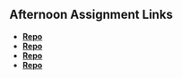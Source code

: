 ## Afternoon Assignment Links

* **[Repo](https://github.com/jwalk99star/cool-site.git)**
* **[Repo](https://github.com/jwalk99star/clone-site.git)**
* **[Repo](https://github.com/jwalk99star/<ASSIGNMENT_REPO>)**
* **[Repo](https://github.com/jwalk99star/<ASSIGNMENT_REPO>)**
